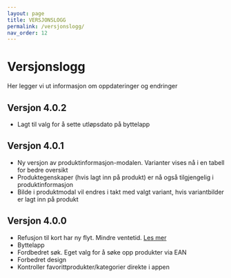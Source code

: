 ```yaml
---
layout: page
title: VERSJONSLOGG
permalink: /versjonslogg/
nav_order: 12
---
```


# Versjonslogg
Her legger vi ut informasjon om oppdateringer og endringer

## Versjon 4.0.2

* Lagt til valg for å sette utløpsdato på byttelapp

## Versjon 4.0.1

* Ny versjon av produktinformasjon-modalen. Varianter vises nå i en tabell for bedre oversikt
* Produktegenskaper (hvis lagt inn på produkt) er nå også tilgjengelig i produktinformasjon
* Bilde i produktmodal vil endres i takt med valgt variant, hvis variantbilder er lagt inn på produkt

## Versjon 4.0.0

* Refusjon til kort har ny flyt. Mindre ventetid. [Les mer](https://mystoreno.github.io/pos-doc/retur-bytte-reklamasjon/refusjon-til-kort/)
* Byttelapp
* Fordbedret søk. Eget valg for å søke opp produkter via EAN
* Forbedret design
* Kontroller favorittprodukter/kategorier direkte i appen
